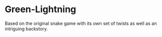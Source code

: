 # Green-Lightning
Based on the original snake game with its own set of twists as well as an intriguing backstory.
